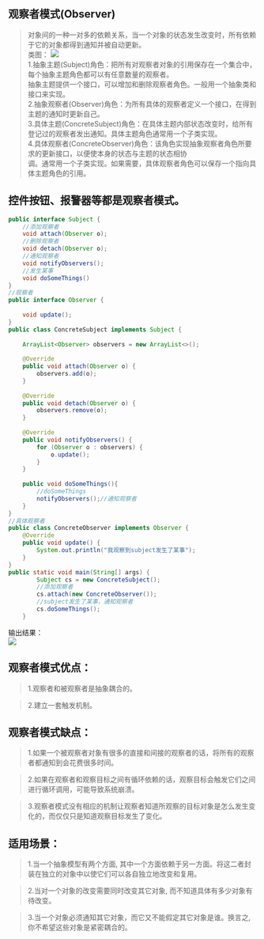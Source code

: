 ## 观察者模式(Observer)  
> 对象间的一种一对多的依赖关系，当一个对象的状态发生改变时，所有依赖于它的对象都得到通知并被自动更新。  
类图：  ![](http://www.hubwiz.com/course/5710cb2e08ce8b3d3a1430f1/img/observer.jpg)  
1.抽象主题(Subject)角色：把所有对观察者对象的引用保存在一个集合中，每个抽象主题角色都可以有任意数量的观察者。  
抽象主题提供一个接口，可以增加和删除观察者角色。一般用一个抽象类和接口来实现。  
2.抽象观察者(Observer)角色：为所有具体的观察者定义一个接口，在得到主题的通知时更新自己。  
3.具体主题(ConcreteSubject)角色：在具体主题内部状态改变时，给所有登记过的观察者发出通知。具体主题角色通常用一个子类实现。  
4.具体观察者(ConcreteObserver)角色：该角色实现抽象观察者角色所要求的更新接口，以便使本身的状态与主题的状态相协  
调。通常用一个子类实现。如果需要，具体观察者角色可以保存一个指向具体主题角色的引用。  

## 控件按钮、报警器等都是观察者模式。  
```Java  
public interface Subject {
    //添加观察者
    void attach(Observer o);
    //删除观察者
    void detach(Observer o);
    //通知观察者
    void notifyObservers();
    //发生某事
    void doSomeThings()
}
//观察者
public interface Observer {
 
    void update();
}
public class ConcreteSubject implements Subject {
 
    ArrayList<Observer> observers = new ArrayList<>();
 
    @Override
    public void attach(Observer o) {
        observers.add(o);
    }
 
    @Override
    public void detach(Observer o) {
        observers.remove(o);
    }
 
    @Override
    public void notifyObservers() {
        for (Observer o : observers) {
            o.update();
        }
    }
 
    public void doSomeThings(){
        //doSomeThings
        notifyObservers();//通知观察者
    }
}
//具体观察者
public class ConcreteObserver implements Observer {
    @Override
    public void update() {
        System.out.println("我观察到subject发生了某事");
    }
}
public static void main(String[] args) {
        Subject cs = new ConcreteSubject();
        //添加观察者
        cs.attach(new ConcreteObserver());
        //subject发生了某事，通知观察者
        cs.doSomeThings();
    }
```   

输出结果：  
![](http://www.hubwiz.com/course/5710cb2e08ce8b3d3a1430f1/img/tobserver.png)  

## 观察者模式优点：  
> 1.观察者和被观察者是抽象耦合的。  

> 2.建立一套触发机制。  

## 观察者模式缺点：  
> 1.如果一个被观察者对象有很多的直接和间接的观察者的话，将所有的观察者都通知到会花费很多时间。  

> 2.如果在观察者和观察目标之间有循环依赖的话，观察目标会触发它们之间进行循环调用，可能导致系统崩溃。  

> 3.观察者模式没有相应的机制让观察者知道所观察的目标对象是怎么发生变化的，而仅仅只是知道观察目标发生了变化。  

## 适用场景：  
> 1.当一个抽象模型有两个方面, 其中一个方面依赖于另一方面。将这二者封装在独立的对象中以使它们可以各自独立地改变和复用。  

> 2.当对一个对象的改变需要同时改变其它对象, 而不知道具体有多少对象有待改变。  

> 3.当一个对象必须通知其它对象，而它又不能假定其它对象是谁。换言之, 你不希望这些对象是紧密耦合的。  
 

